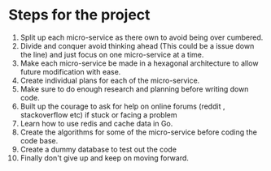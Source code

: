 # Steps for the project

1. Split up each micro-service as there own to avoid being over cumbered.
2. Divide and conquer avoid thinking ahead (This could be a issue down the line) and just focus on one micro-service at a time.
3. Make each micro-service be made in a hexagonal architecture to allow future modification with ease.
4. Create individual plans for each of the micro-service.
5. Make sure to do enough research and planning before writing down code.
6. Built up the courage to ask for help on online forums (reddit , stackoverflow etc) if stuck or facing a problem
7. Learn how to use redis and cache data in Go.
8. Create the algorithms for some of the micro-service before coding the code base.
9. Create a dummy database to test out the code
10. Finally don't give up and keep on moving forward.

